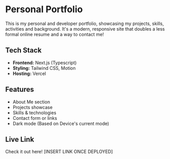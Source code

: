 # Personal Portfolio

This is my personal and developer portfolio, showcasing my projects, skills, activities and background. It's a modern, responsive site that doubles a less formal online resume and a way to contact me!

## Tech Stack

- **Frontend:** Next.js (Typescript)
- **Styling:** Tailwind CSS, Motion
- **Hosting:** Vercel

## Features

- About Me section
- Projects showcase
- Skills & technologies
- Contact form or links
- Dark mode (Based on Device's current mode)

## Live Link

Check it out here! [INSERT LINK ONCE DEPLOYED]
